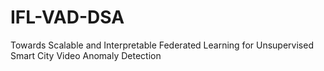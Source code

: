 # IFL-VAD-DSA
Towards Scalable and Interpretable Federated Learning for Unsupervised Smart City Video Anomaly Detection

